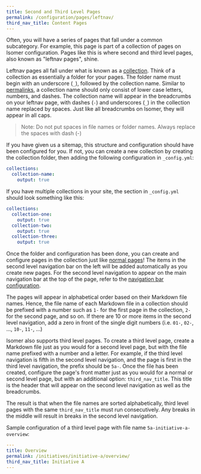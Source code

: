```yaml
---
title: Second and Third Level Pages
permalink: /configuration/pages/leftnav/
third_nav_title: Content Pages
---
```

Often, you will have a series of pages that fall under a common subcategory. For example, this page is part of a collection of pages on Isomer configuration. Pages like this is where second and third level pages, also known as "leftnav pages", shine.

Leftnav pages all fall under what is known as a [collection](https://jekyllrb.com/docs/collections/). Think of a collection as essentially a folder for your pages. The folder name must begin with an underscore (`_`), followed by the collection name. Similar to [permalinks](/configuration/pages/config/), a collection name should only consist of lower case letters, numbers, and dashes. The collection name will appear in the breadcrumbs on your leftnav page, with dashes (`-`) and underscores (`_`) in the collection name replaced by spaces. Just like all breadcrumbs on Isomer, they will appear in all caps.

> Note: Do not put spaces in file names or folder names. Always replace the spaces with dash (-)

If you have given us a sitemap, this structure and configuration should have been configured for you. If not, you can create a new collection by creating the collection folder, then adding the following configuration in `_config.yml`:

```yml
collections:
  collection-name:
    output: true
```

If you have multiple collections in your site, the section in `_config.yml` should look something like this:

```yml
collections:
  collection-one:
    output: true
  collection-two:
    output: true
  collection-three:
    output: true
```

Once the folder and configuration has been done, you can create and configure pages in the collection just like [normal pages](/configuration/pages/config/)! The items in the second level navigation bar on the left will be added automatically as you create new pages. For the second level navigation to appear on the main navigation bar at the top of the page, refer to the [navigation bar configuration](/configuration/navbar/overview/).

The pages will appear in alphabetical order based on their Markdown file names. Hence, the file name of each Markdown file in a collection should be prefixed with a number such as `1-` for the first page in the collection, `2-` for the second page, and so on. If there are 10 or more items in the second level navigation, add a zero in front of the single digit numbers (i.e. `01-`, `02-`, ..., `10-`, `11-`, ...)

Isomer also supports third level pages. To create a third level page, create a Markdown file just as you would for a second level page, but with the file name prefixed with a number and a letter. For example, if the third level navigation is fifth in the second level navigation, and the page is first in the third level navigation, the prefix should be `5a-`. Once the file has been created, configure the page's front matter just as you would for a normal or second level page, but with an additional option: `third_nav_title`. This title is the header that will appear on the second level navigation as well as the breadcrumbs.

The result is that when the file names are sorted alphabetically, third level pages with the same `third_nav_title` must run consecutively. Any breaks in the middle will result in breaks in the second level navigation.

Sample configuration of a third level page with file name `5a-initiative-a-overview`:
```yml
---
title: Overview
permalink: /initiatives/initiative-a/overview/
third_nav_title: Initiative A
---
```